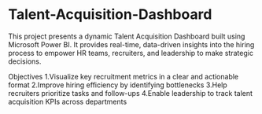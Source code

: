 # Talent-Acquisition-Dashboard
This project presents a dynamic Talent Acquisition Dashboard built using Microsoft Power BI. It provides real-time, data-driven insights into the hiring process to empower HR teams, recruiters, and leadership to make strategic decisions.

Objectives
1.Visualize key recruitment metrics in a clear and actionable format
2.Improve hiring efficiency by identifying bottlenecks
3.Help recruiters prioritize tasks and follow-ups
4.Enable leadership to track talent acquisition KPIs across departments
